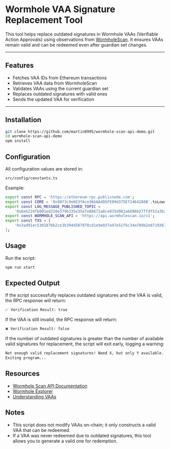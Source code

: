 # Wormhole VAA Signature Replacement Tool

This tool helps replace outdated signatures in Wormhole VAAs (Verifiable Action Approvals) using observations from [WormholeScan](https://wormholescan.io/). It ensures VAAs remain valid and can be redeemed even after guardian set changes.

---

## Features

- Fetches VAA IDs from Ethereum transactions
- Retrieves VAA data from WormholeScan
- Validates VAAs using the current guardian set
- Replaces outdated signatures with valid ones
- Sends the updated VAA for verification

---

## Installation

```sh
git clone https://github.com/martin0995/wormhole-scan-api-demo.git
cd wormhole-scan-api-demo
npm install
```

## Configuration

All configuration values are stored in:

```bash
src/config/constants.ts
```

Example:

```bash
export const RPC = 'https://ethereum-rpc.publicnode.com';
export const CORE = '0x98f3c9e6E3fAce36bAAd05FE09d375Ef1464288B'.toLowerCase();
export const LOG_MESSAGE_PUBLISHED_TOPIC =
	'0x6eb224fb001ed210e379b335e35efe88672a8ce935d981a6896b27ffdf52a3b2';
export const WORMHOLE_SCAN_API = 'https://api.wormholescan.io/v1';
export const TXS = [
	'0x3ad91ec530187bb2ce3b394d587878cd1e9e037a97e51fbc34af89b2e0719367',
];
```

## Usage

Run the script:

```bash
npm run start
```

## Expected Output

If the script successfully replaces outdated signatures and the VAA is valid, the RPC response will return:

```bash
✅ Verification Result: true
```

If the VAA is still invalid, the RPC response will return:

```bash
❌ Verification Result: false
```

If the number of outdated signatures is greater than the number of available valid signatures for replacement, the script will exit early, logging a warning:

```bash
Not enough valid replacement signatures! Need X, but only Y available.
Exiting program...
```

## Resources

- [Wormhole Scan API Documentation](https://wormholescan.io/#/developers/api-doc)
- [Wormhole Explorer](https://wormholescan.io/) 
- [Understanding VAAs](https://wormhole.com/docs/learn/infrastructure/vaas/)

## Notes

- This script does not modify VAAs on-chain; it only constructs a valid VAA that can be redeemed.
- If a VAA was never redeemed due to outdated signatures, this tool allows you to generate a valid one for redemption.

